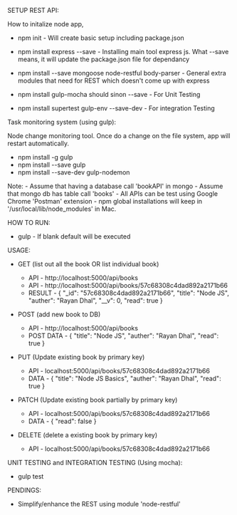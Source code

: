 SETUP REST API:

How to initalize node app,
- npm init - Will create basic setup including package.json
- npm install express --save - Installing main tool express js. What --save means, it will update the package.json file for dependancy

- npm install --save mongoose node-restful body-parser - General extra modules that need for REST which doesn't come up with express

- npm install gulp-mocha should sinon --save - For Unit Testing

- npm install supertest gulp-env --save-dev - For integration Testing

Task monitoring system (using gulp):

Node change monitoring tool. Once do a change on the file system, app will restart automatically.

- npm install -g gulp
- npm install --save gulp
- npm install --save-dev gulp-nodemon

Note: 
    - Assume that having a database call 'bookAPI' in mongo
    - Assume that mongo db has table call 'books'
    - All APIs can be test using Google Chrome 'Postman' extension
    - npm global installations will keep in '/usr/local/lib/node_modules' in Mac.
  
HOW TO RUN:

- gulp <task name> - If blank default will be executed

USAGE:

- GET (list out all the book OR list individual book)
    - API - http://localhost:5000/api/books
    - API - http://localhost:5000/api/books/57c68308c4dad892a2171b66
    - RESULT - {
              "_id": "57c68308c4dad892a2171b66",
              "title": "Node JS",
              "auther": "Rayan Dhal",
              "__v": 0,
              "read": true
            }
    
- POST (add new book to DB)
    - API - http://localhost:5000/api/books
    - POST DATA - {
                    "title": "Node JS",
                    "auther": "Rayan Dhal",
                    "read": true
                }
 
- PUT (Update existing book by primary key)
     - API - localhost:5000/api/books/57c68308c4dad892a2171b66
     - DATA - {
                "title": "Node JS Basics",
                "auther": "Rayan Dhal",
                "read": true
            }
     
- PATCH (Update existing book partially by primary key)
     - API - localhost:5000/api/books/57c68308c4dad892a2171b66
     - DATA - {
                "read": false
            }
     
- DELETE (delete a existing book by primary key)
    - API - localhost:5000/api/books/57c68308c4dad892a2171b66
    

UNIT TESTING and INTEGRATION TESTING (Using mocha):

- gulp test

PENDINGS:

- Simplify/enhance the REST using module 'node-restful'